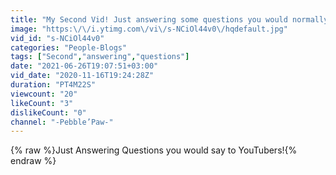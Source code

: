 ```yaml
---
title: "My Second Vid! Just answering some questions you would normally say to YouTubers."
image: "https:\/\/i.ytimg.com\/vi\/s-NCiOl44v0\/hqdefault.jpg"
vid_id: "s-NCiOl44v0"
categories: "People-Blogs"
tags: ["Second","answering","questions"]
date: "2021-06-26T19:07:51+03:00"
vid_date: "2020-11-16T19:24:28Z"
duration: "PT4M22S"
viewcount: "20"
likeCount: "3"
dislikeCount: "0"
channel: "-Pebble’Paw-"
---
```

{% raw %}Just Answering Questions you would say to YouTubers!{% endraw %}
